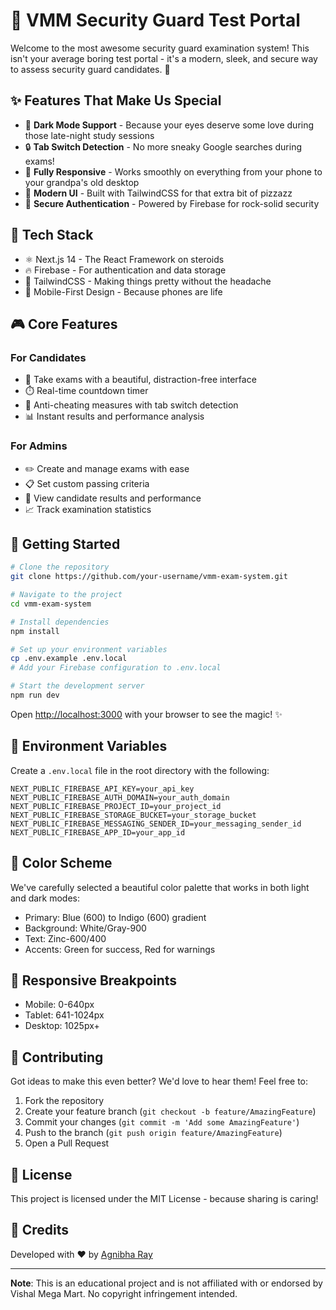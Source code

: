 # 🎯 VMM Security Guard Test Portal

Welcome to the most awesome security guard examination system! This isn't your average boring test portal - it's a modern, sleek, and secure way to assess security guard candidates. 🚀

## ✨ Features That Make Us Special

- 🌙 **Dark Mode Support** - Because your eyes deserve some love during those late-night study sessions
- 🔒 **Tab Switch Detection** - No more sneaky Google searches during exams!
- 📱 **Fully Responsive** - Works smoothly on everything from your phone to your grandpa's old desktop
- 🎨 **Modern UI** - Built with TailwindCSS for that extra bit of pizzazz
- 🔐 **Secure Authentication** - Powered by Firebase for rock-solid security

## 🚀 Tech Stack 

- ⚛️ Next.js 14 - The React Framework on steroids
- 🔥 Firebase - For authentication and data storage
- 🎨 TailwindCSS - Making things pretty without the headache
- 📱 Mobile-First Design - Because phones are life

## 🎮 Core Features

### For Candidates
- 📝 Take exams with a beautiful, distraction-free interface
- ⏱️ Real-time countdown timer
- 🚫 Anti-cheating measures with tab switch detection
- 📊 Instant results and performance analysis

### For Admins
- ✏️ Create and manage exams with ease
- 📋 Set custom passing criteria
- 👥 View candidate results and performance
- 📈 Track examination statistics

## 🎯 Getting Started

```bash
# Clone the repository
git clone https://github.com/your-username/vmm-exam-system.git

# Navigate to the project
cd vmm-exam-system

# Install dependencies
npm install

# Set up your environment variables
cp .env.example .env.local
# Add your Firebase configuration to .env.local

# Start the development server
npm run dev
```

Open [http://localhost:3000](http://localhost:3000) with your browser to see the magic! ✨

## 🔧 Environment Variables

Create a `.env.local` file in the root directory with the following:

```env
NEXT_PUBLIC_FIREBASE_API_KEY=your_api_key
NEXT_PUBLIC_FIREBASE_AUTH_DOMAIN=your_auth_domain
NEXT_PUBLIC_FIREBASE_PROJECT_ID=your_project_id
NEXT_PUBLIC_FIREBASE_STORAGE_BUCKET=your_storage_bucket
NEXT_PUBLIC_FIREBASE_MESSAGING_SENDER_ID=your_messaging_sender_id
NEXT_PUBLIC_FIREBASE_APP_ID=your_app_id
```

## 🎨 Color Scheme

We've carefully selected a beautiful color palette that works in both light and dark modes:
- Primary: Blue (600) to Indigo (600) gradient
- Background: White/Gray-900
- Text: Zinc-600/400
- Accents: Green for success, Red for warnings

## 📱 Responsive Breakpoints

- Mobile: 0-640px
- Tablet: 641-1024px
- Desktop: 1025px+

## 🤝 Contributing

Got ideas to make this even better? We'd love to hear them! Feel free to:
1. Fork the repository
2. Create your feature branch (`git checkout -b feature/AmazingFeature`)
3. Commit your changes (`git commit -m 'Add some AmazingFeature'`)
4. Push to the branch (`git push origin feature/AmazingFeature`)
5. Open a Pull Request

## 📝 License

This project is licensed under the MIT License - because sharing is caring! 

## 🙏 Credits

Developed with ❤️ by [Agnibha Ray](https://github.com/AgnibhaRay)

---

**Note**: This is an educational project and is not affiliated with or endorsed by Vishal Mega Mart. No copyright infringement intended.

